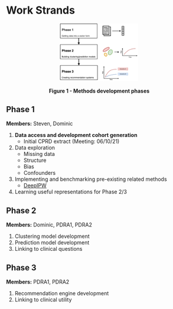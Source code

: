 # Work Strands

<figure>
  <p align="center">
    <img src="gfx/project_phases.png" alt="Project Phases" style="width:50%">
  </p>
  <p align="center">
    <b>Figure 1 - Methods development phases</b>
  </p>
</figure>

## Phase 1

**Members:** Steven, Dominic

1. **Data access and development cohort generation**
    - Initial CPRD extract (Meeting: 06/10/21)
2. Data exploration
    - Missing data
    - Structure
    - Bias
    - Confounders
3. Implementing and benchmarking pre-existing related methods
    - [DeepIPW](https://github.com/ruoqi-liu/DeepIPW)
4. Learning useful representations for Phase 2/3

## Phase 2

**Members:** Dominic, PDRA1, PDRA2

1. Clustering model development
2. Prediction model development
3. Linking to clinical questions

## Phase 3

**Members:** PDRA1, PDRA2

1. Recommendation engine development
2. Linking to clinical utility
